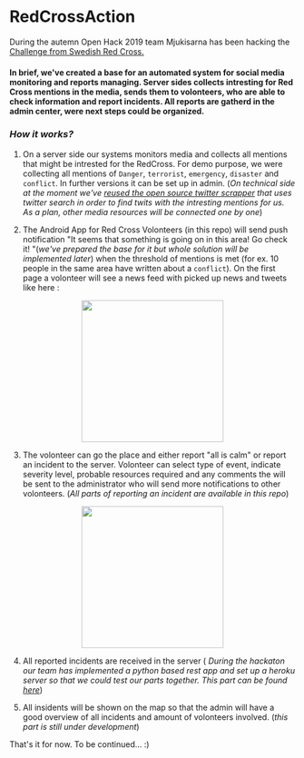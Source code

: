 # RedCrossAction

During the autemn Open Hack 2019 team Mjukisarna has been hacking the [Challenge from Swedish Red Cross.](https://www.luminpdf.com/viewer/5dcf2927a562620019dd83f6)

#### In brief, we've created a base for an automated system for social media monitoring and reports managing. Server sides collects intresting for Red Cross mentions in the media, sends them to volonteers, who are able to check information and report incidents. All reports are gatherd in the admin center, were next steps could be organized.

### *How it works?*

1)  On a server side our systems monitors media and collects all mentions that might be intrested for the RedCross. For demo purpose, we were collecting all mentions of `Danger`, `terrorist`, `emergency`, `disaster` and  `conflict`. In further versions it can be set up in admin. (*On technical side at the moment we've [reused the open source twitter scrapper](https://github.com/eddiemon/rc-action-backend/tree/master/tweet_scraper) that uses twitter search in order to find twits with the intresting mentions for us. As a plan, other media resources will be connected one by one*)

2) The Android App for Red Cross Volonteers (in this repo) will send push notification "It seems that something is going on in this area! Go check it! "(*we've prepared the base for it but whole solution will be implemented later*) when the threshold of mentions is met (for ex. 10 people in the same area have written about a `conflict`). On the first page a volonteer will see a news feed with picked up news and tweets like here :

<p align="center">
<img width="250" src="https://user-images.githubusercontent.com/25244078/68982327-d4214e80-0806-11ea-93b6-026087f55137.jpg">
</p>


3) The volonteer can go the place and either report "all is calm" or report an incident to the server. Volonteer can select type of event, indicate severity level, probable resources required and any comments the will be sent to the administrator who will send more notifications to other volonteers. 
(*All parts of reporting an incident are available in this repo*)

<p align="center">
  <img width="250" src="https://user-images.githubusercontent.com/25244078/68983043-7e01da80-0809-11ea-9e2a-a06d1d0a322b.jpg">
</p>

4) All reported incidents are received in the server ( *During the hackaton our team has implemented a python based rest app and set up a heroku server so that we could test our parts together. This part can be found [here](https://github.com/eddiemon/rc-action-backend)*)

5) All insidents will be shown on the map so that the admin will have a good overview of all incidents and amount of volonteers involved. (*this part is still under development*)

That's it for now. 
To be continued... :)
